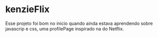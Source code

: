 # kenzieFlix

Esse projeto foi bom no inicio quando ainda estava aprendendo sobre javascrip e css, uma profilePage inspirado na do Netflix.

